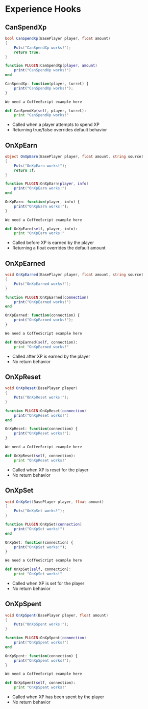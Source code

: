 # Experience Hooks

## CanSpendXp

``` csharp
bool CanSpendXp(BasePlayer player, float amount) 
{
    Puts("CanSpendXp works!");
    return true;
}
```

``` lua
function PLUGIN:CanSpendXp(player, amount)
    print("CanSpendXp works!")
end
```

``` javascript
CanSpendXp: function(player, turret) {
    print("CanSpendXp works!");
}
```

``` coffeescript
We need a CoffeeScript example here
```

``` python
def CanSpendXp(self, player, turret):
    print "CanSpendXp works!"
```

 * Called when a player attempts to spend XP
 * Returning true/false overrides default behavior

## OnXpEarn

``` csharp
object OnXpEarn(BasePlayer player, float amount, string source)
{
    Puts("OnXpEarn works!");
    return 1f;
}
```

``` lua
function PLUGIN:OnXpEarn(player, info)
    print("OnXpEarn works!")
end
```

``` javascript
OnXpEarn: function(player, info) {
    print("OnXpEarn works!");
}
```

``` coffeescript
We need a CoffeeScript example here
```

``` python
def OnXpEarn(self, player, info):
    print "OnXpEarn works!"
```

 * Called before XP is earned by the player
 * Returning a float overrides the default amount

## OnXpEarned

``` csharp
void OnXpEarned(BasePlayer player, float amount, string source)
{
    Puts("OnXpEarned works!");
}
```

``` lua
function PLUGIN:OnXpEarned(connection)
    print("OnXpEarned works!")
end
```

``` javascript
OnXpEarned: function(connection) {
    print("OnXpEarned works!");
}
```

``` coffeescript
We need a CoffeeScript example here
```

``` python
def OnXpEarned(self, connection):
    print "OnXpEarned works!"
```

 * Called after XP is earned by the player
 * No return behavior

## OnXpReset

``` csharp
void OnXpReset(BasePlayer player)
{
    Puts("OnXpReset works!");
}
```

``` lua
function PLUGIN:OnXpReset(connection)
    print("OnXpReset works!")
end
```

``` javascript
OnXpReset: function(connection) {
    print("OnXpReset works!");
}
```

``` coffeescript
We need a CoffeeScript example here
```

``` python
def OnXpReset(self, connection):
    print "OnXpReset works!"
```

 * Called when XP is reset for the player
 * No return behavior

## OnXpSet

``` csharp
void OnXpSet(BasePlayer player, float amount)
{
    Puts("OnXpSet works!");
}
```

``` lua
function PLUGIN:OnXpSet(connection)
    print("OnXpSet works!")
end
```

``` javascript
OnXpSet: function(connection) {
    print("OnXpSet works!");
}
```

``` coffeescript
We need a CoffeeScript example here
```

``` python
def OnXpSet(self, connection):
    print "OnXpSet works!"
```

 * Called when XP is set for the player
 * No return behavior

## OnXpSpent

``` csharp
void OnXpSpent(BasePlayer player, float amount)
{
    Puts("OnXpSpent works!");
}
```

``` lua
function PLUGIN:OnXpSpent(connection)
    print("OnXpSpent works!")
end
```

``` javascript
OnXpSpent: function(connection) {
    print("OnXpSpent works!");
}
```

``` coffeescript
We need a CoffeeScript example here
```

``` python
def OnXpSpent(self, connection):
    print "OnXpSpent works!"
```

 * Called when XP has been spent by the player
 * No return behavior
